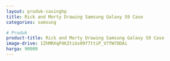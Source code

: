```yaml
---
layout: produk-casinghp
title: Rick and Morty Drawing Samsung Galaxy S9 Case
categories: samsung

# Produk
product-title: Rick and Morty Drawing Samsung Galaxy S9 Case
image-drive: 1ZhMRXqP4KZtiGx09f7ttiP_V7fW7ODAi
harga: 90000
---
```

